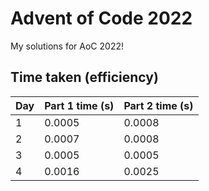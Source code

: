# Advent of Code 2022
My solutions for AoC 2022!

## Time taken (efficiency)
|Day|Part 1 time (s)|Part 2 time (s)| 
|--|--|--|
|1|0.0005|0.0008|
|2|0.0007|0.0008|
|3|0.0005|0.0005|
|4|0.0016|0.0025|
